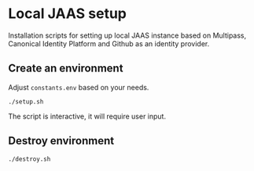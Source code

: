 # Local JAAS setup

Installation scripts for setting up local JAAS instance based on Multipass, Canonical Identity Platform and Github as an identity provider.

## Create an environment

Adjust `constants.env` based on your needs.

```
./setup.sh
```

The script is interactive, it will require user input.

## Destroy environment

```
./destroy.sh
```
